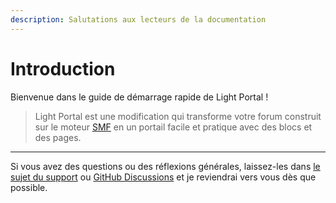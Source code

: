 ```yaml
---
description: Salutations aux lecteurs de la documentation
---
```


# Introduction

Bienvenue dans le guide de démarrage rapide de Light Portal !

> Light Portal est une modification qui transforme votre forum construit sur le moteur [SMF](https://www.simplemachines.org) en un portail facile et pratique avec des blocs et des pages.

---

Si vous avez des questions ou des réflexions générales, laissez-les dans [le sujet du support](https://www.simplemachines.org/community/index.php?topic=572393.0) ou [GitHub Discussions](https://github.com/dragomano/Light-Portal/discussions) et je reviendrai vers vous dès que possible.

